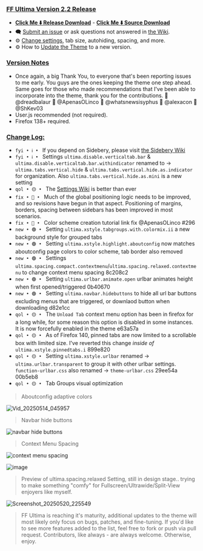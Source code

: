 ### <ins> FF Ultima Version 2.2 Release
- **[Click Me ⬇️ Release Download](https://github.com/soulhotel/FF-ULTIMA/releases/download/2.2/ffultima2.2.zip)** - **[Click Me ⬇️ Source Download](https://github.com/soulhotel/FF-ULTIMA/archive/refs/heads/main.zip)**
- 🗨️ [Submit an issue](https://github.com/soulhotel/FF-ULTIMA/issues/new/choose) or ask questions not answered in [the Wiki](https://github.com/soulhotel/FF-ULTIMA/wiki).
- ⚙️ [Change settings](https://github.com/soulhotel/FF-ULTIMA/wiki/Settings), tab size, autohiding, spacing, and more.
- ⚙️ How to [Update the Theme](https://github.com/soulhotel/FF-ULTIMA/wiki/How-to-Update-the-Theme) to a new version.
  
### <ins> Version Notes
- Once again, a big Thank You, to everyone that's been reporting issues to me early. You guys are the ones keeping the theme one step ahead. Same goes for those who made recommendations that I've been able to incorporate into the theme, thank you for the contributions. 🎉 @dreadbalaur 🎉 @ApenasOLinco 🎉 @whatsnewsisyphus 🎉 @alexacon 🎉 @ShKev03
- User.js recommended (not required).
- Firefox 138+ required.

### <ins> Change Log:
- `fyi • ℹ️ • ` If you depend on Sidebery, please visit [the Sidebery Wiki](https://github.com/soulhotel/FF-ULTIMA/wiki/Sidebery-Configuration)
- `fyi • ℹ️ • ` Settings `ultima.disable.verticaltab.bar` & `ultima.disable.verticaltab.bar.withindicator` renamed to -> `ultima.tabs.vertical.hide` & `ultima.tabs.vertical.hide.as.indicator` for organization. Also `ultima.tabs.vertical.hide.as.mini` is a new setting
- `qol • 🟡 • ` The [Settings Wiki](https://github.com/soulhotel/FF-ULTIMA/wiki/SETTINGS) is better than ever
- `fix • 🔴 • ` Much of the global positioning logic needs to be improved, and so revisions have begun in that aspect. Positioning of margins, borders, spacing between sidebars has been improved in most scenarios.
- `fix • 🔴 • ` Color scheme creation tutorial link fix @ApenasOLinco #296
- `new • 🟢 • ` Setting `ultima.xstyle.tabgroups.with.colormix.ii` a new background style for grouped tabs
- `new • 🟢 • ` Setting `ultima.xstyle.highlight.aboutconfig` now matches aboutconfig page colors to color scheme, tab border also removed
- `new • 🟢 • ` Settings `ultima.spacing.compact.contextmenu`/`ultima.spacing.relaxed.contextmenu` to change context menu spacing 8c208c2
- `new • 🟢 • ` Setting `ultima.urlbar.animate.open` urlbar animates height when first opened/triggered 0b40670
- `new • 🟢 • ` Setting `ultima.navbar.hidebuttons` to hide all url bar buttons excluding menus that are triggered, or downlaod button when downloading d82e1cc
- `qol • 🟡 • ` The `Unload Tab` context menu option has been in firefox for a long while, for some reason this option is disabled in some instances. It is now forcefully enabled in the theme e63a57a
- `qol • 🟡 • ` As of Firefox 140, pinned tabs are now limited to a scrollable box with limited size. I've reverted this change *inside of* `ultima.xstyle.pinnedtabs.i` 899e820
- `qol • 🟡 • ` Setting `ultima.xstyle.urlbar` renamed -> `ultima.urlbar.transparent` to group it with other urlbar settings. `function-urlbar.css` also renamed -> `theme-urlbar.css` 29ee54a 00b5eb8
- `qol • 🟡 • ` Tab Groups visual optimization

> Aboutconfig adaptive colors

![Vid_20250514_045957](https://github.com/user-attachments/assets/7cf5bfe7-f2a7-4d4a-90fb-e0781476c972)

> Navbar hide buttons

![navbar hide buttons](https://github.com/user-attachments/assets/a6b169c5-a16f-46f3-bbd9-79c9ef654fa0)

> Context Menu Spacing

![context menu spacing](https://github.com/user-attachments/assets/5632017f-518c-4e00-b3ef-6d8cf58c0085)

![image](https://github.com/user-attachments/assets/72247b14-67e3-4043-b061-0df6ed11e36a)

> Preview of ultima.spacing.relaxed Setting, still in design stage.. trying to make something "comfy" for Fullscreen/Ultrawide/Split-View enjoyers like myself.

![Screenshot_20250520_225549](https://github.com/user-attachments/assets/dd41b966-c48e-405d-8378-30d76fc19734)


> FF Ultima is reaching it's maturity, additional updates to the theme will most likely only focus on bugs, patches, and fine-tuning. If you'd like to see more features added to the list, feel free to fork or push via pull request. Contributors, like always - are always welcome. Otherwise, enjoy.
